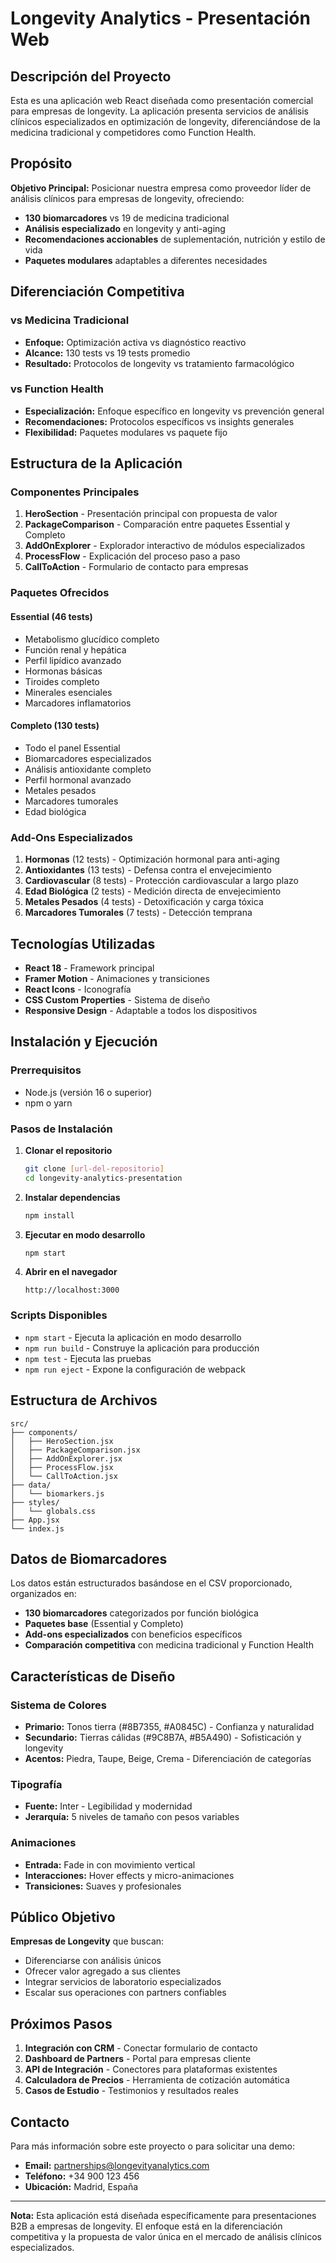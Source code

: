 # Longevity Analytics - Presentación Web

## Descripción del Proyecto

Esta es una aplicación web React diseñada como presentación comercial para empresas de longevity. La aplicación presenta servicios de análisis clínicos especializados en optimización de longevity, diferenciándose de la medicina tradicional y competidores como Function Health.

## Propósito

**Objetivo Principal:** Posicionar nuestra empresa como proveedor líder de análisis clínicos para empresas de longevity, ofreciendo:

- **130 biomarcadores** vs 19 de medicina tradicional
- **Análisis especializado** en longevity y anti-aging
- **Recomendaciones accionables** de suplementación, nutrición y estilo de vida
- **Paquetes modulares** adaptables a diferentes necesidades

## Diferenciación Competitiva

### vs Medicina Tradicional
- **Enfoque:** Optimización activa vs diagnóstico reactivo
- **Alcance:** 130 tests vs 19 tests promedio
- **Resultado:** Protocolos de longevity vs tratamiento farmacológico

### vs Function Health
- **Especialización:** Enfoque específico en longevity vs prevención general
- **Recomendaciones:** Protocolos específicos vs insights generales
- **Flexibilidad:** Paquetes modulares vs paquete fijo

## Estructura de la Aplicación

### Componentes Principales

1. **HeroSection** - Presentación principal con propuesta de valor
2. **PackageComparison** - Comparación entre paquetes Essential y Completo
3. **AddOnExplorer** - Explorador interactivo de módulos especializados
4. **ProcessFlow** - Explicación del proceso paso a paso
5. **CallToAction** - Formulario de contacto para empresas

### Paquetes Ofrecidos

#### Essential (46 tests)
- Metabolismo glucídico completo
- Función renal y hepática
- Perfil lipídico avanzado
- Hormonas básicas
- Tiroides completo
- Minerales esenciales
- Marcadores inflamatorios

#### Completo (130 tests)
- Todo el panel Essential
- Biomarcadores especializados
- Análisis antioxidante completo
- Perfil hormonal avanzado
- Metales pesados
- Marcadores tumorales
- Edad biológica

### Add-Ons Especializados

1. **Hormonas** (12 tests) - Optimización hormonal para anti-aging
2. **Antioxidantes** (13 tests) - Defensa contra el envejecimiento
3. **Cardiovascular** (8 tests) - Protección cardiovascular a largo plazo
4. **Edad Biológica** (2 tests) - Medición directa de envejecimiento
5. **Metales Pesados** (4 tests) - Detoxificación y carga tóxica
6. **Marcadores Tumorales** (7 tests) - Detección temprana

## Tecnologías Utilizadas

- **React 18** - Framework principal
- **Framer Motion** - Animaciones y transiciones
- **React Icons** - Iconografía
- **CSS Custom Properties** - Sistema de diseño
- **Responsive Design** - Adaptable a todos los dispositivos

## Instalación y Ejecución

### Prerrequisitos
- Node.js (versión 16 o superior)
- npm o yarn

### Pasos de Instalación

1. **Clonar el repositorio**
   ```bash
   git clone [url-del-repositorio]
   cd longevity-analytics-presentation
   ```

2. **Instalar dependencias**
   ```bash
   npm install
   ```

3. **Ejecutar en modo desarrollo**
   ```bash
   npm start
   ```

4. **Abrir en el navegador**
   ```
   http://localhost:3000
   ```

### Scripts Disponibles

- `npm start` - Ejecuta la aplicación en modo desarrollo
- `npm run build` - Construye la aplicación para producción
- `npm test` - Ejecuta las pruebas
- `npm run eject` - Expone la configuración de webpack

## Estructura de Archivos

```
src/
├── components/
│   ├── HeroSection.jsx
│   ├── PackageComparison.jsx
│   ├── AddOnExplorer.jsx
│   ├── ProcessFlow.jsx
│   └── CallToAction.jsx
├── data/
│   └── biomarkers.js
├── styles/
│   └── globals.css
├── App.jsx
└── index.js
```

## Datos de Biomarcadores

Los datos están estructurados basándose en el CSV proporcionado, organizados en:

- **130 biomarcadores** categorizados por función biológica
- **Paquetes base** (Essential y Completo)
- **Add-ons especializados** con beneficios específicos
- **Comparación competitiva** con medicina tradicional y Function Health

## Características de Diseño

### Sistema de Colores
- **Primario:** Tonos tierra (#8B7355, #A0845C) - Confianza y naturalidad
- **Secundario:** Tierras cálidas (#9C8B7A, #B5A490) - Sofisticación y longevity
- **Acentos:** Piedra, Taupe, Beige, Crema - Diferenciación de categorías

### Tipografía
- **Fuente:** Inter - Legibilidad y modernidad
- **Jerarquía:** 5 niveles de tamaño con pesos variables

### Animaciones
- **Entrada:** Fade in con movimiento vertical
- **Interacciones:** Hover effects y micro-animaciones
- **Transiciones:** Suaves y profesionales

## Público Objetivo

**Empresas de Longevity** que buscan:
- Diferenciarse con análisis únicos
- Ofrecer valor agregado a sus clientes
- Integrar servicios de laboratorio especializados
- Escalar sus operaciones con partners confiables

## Próximos Pasos

1. **Integración con CRM** - Conectar formulario de contacto
2. **Dashboard de Partners** - Portal para empresas cliente
3. **API de Integración** - Conectores para plataformas existentes
4. **Calculadora de Precios** - Herramienta de cotización automática
5. **Casos de Estudio** - Testimonios y resultados reales

## Contacto

Para más información sobre este proyecto o para solicitar una demo:

- **Email:** partnerships@longevityanalytics.com
- **Teléfono:** +34 900 123 456
- **Ubicación:** Madrid, España

---

**Nota:** Esta aplicación está diseñada específicamente para presentaciones B2B a empresas de longevity. El enfoque está en la diferenciación competitiva y la propuesta de valor única en el mercado de análisis clínicos especializados. 
